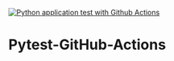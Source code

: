 [![Python application test with Github Actions](https://github.com/Abdul-Jaweed/Pytest-GitHub-Actions/actions/workflows/testing-ci.yml/badge.svg)](https://github.com/Abdul-Jaweed/Pytest-GitHub-Actions/actions/workflows/testing-ci.yml)



# Pytest-GitHub-Actions
